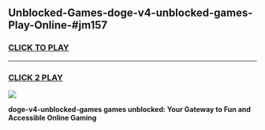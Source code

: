 
## Unblocked-Games-doge-v4-unblocked-games-Play-Online-#jm157
<h3>
<a href="https://premium.freeplayer.one?title=doge-v4-unblocked-games&ref=27F">CLICK TO PLAY</a></h3>
<hr>

<h3>
<a href="https://premium.freeplayer.one?title=doge-v4-unblocked-games&ref=27F">CLICK 2 PLAY</a>
  
</h3>

<a href="https://premium.freeplayer.one?title=doge-v4-unblocked-games&ref=27F"><img src="https://clearcache.store/games.png"></a>


**doge-v4-unblocked-games games unblocked: Your Gateway to Fun and Accessible Online Gaming**
